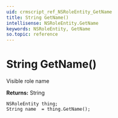 ```yaml
---
uid: crmscript_ref_NSRoleEntity_GetName
title: String GetName()
intellisense: NSRoleEntity.GetName
keywords: NSRoleEntity, GetName
so.topic: reference
---
```


# String GetName()

Visible role name

**Returns:** String

```crmscript
NSRoleEntity thing;
String name  = thing.GetName();
```


